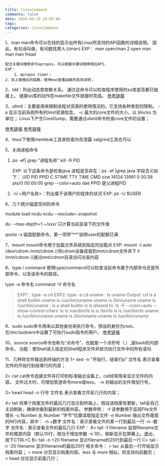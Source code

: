 ```yaml
---
title: linuxCommand
comments: false
date: 2018-04-19 15:02:04
tags:
categories: LinuxCommand
---
```



1、man
    man命令可以在线的显示出所有Linux所支持的API函数的详细说明。
    因此，有句话叫做，有问题找男人:)(man)
    EXP：
    	man open/man 2 open
	man man
	man fread

    配合关键词搜索命令apropos，可以根据关键词搜索相应API，
    EXP：
        1、apropos timer；
	2、将上面搜出的函数，使用man查看函数的具体说明；


2、ldd：列出动态库依赖关系。
        通过这命令可以检查程序使用的so库是否都已链接上。
	链接so库的动作在makefile文件链接时完成。
   [参考链接](https://blog.csdn.net/stpeace/article/details/47069215)


3、ulimit：主要是用来限制进程对资源的使用情况的，它支持各种类型的限制。
      -a 显示当前系统所有的limit资源信息。
      -c 最大的core文件的大小，以 blocks 为单位；
      Linux下产生CoreDump，需要通过ulimit命令检查core文件的设置；

   [参考链接](https://blog.csdn.net/yuyunliuhen/article/details/41673599)
   [参考链接](https://www.cnblogs.com/kongzhongqijing/p/5784293.html)


4、linux下使用memleak工具来检查内存泄露
   valgrind工具也可以


5、关闭进程命令
   1) ps -ef| grep "进程名称"
      kill -9 PID

      EXP:
         以下这条命令是检查java 进程是否存在：ps -ef |grep java
         字段含义如下：
         UID       PID       PPID      C     STIME    TTY       TIME         CMD
         zzw      14124     13991      0     00:38    pts/0     00:00:00     grep --color=auto dae
         PPID 是父进程PID

   2) -U <用户名称>：列出属于该用户的程序的状况
      EXP:
         ps -U $USER

<!--more-->

6、几个统计磁盘空间的命令

   module load ncdu
   ncdu --exclude=.snapshot

   du --max-depth=1 ~/xxx/ 只计算当前目录下的文件值

   quota -s 磁盘配额命令，第一项带“**”说明user的配额已满


7、mount
   mount命令用于加载文件系统到指定的加载点
   EXP:
      mount -t auto /dev/cdrom /mnt/cdrom  //将cdrom设备挂载到mnt/cdrom文件夹下
      ll /mnt/cdrom                        //通过mnt/cdrom目录访问光驱内容


8、type / command
   使用type/command可以检查当前命令属于内部命令还是外部命令，以及该命令的路径。

   type -a 命令名
   command -V 命令名

   > EXP1：type -a cd
   > EXP2: type -a cd uname : ls uname
   > Output:
   >      cd is a shell builtin
   >      uname is /usr/bin/uname
   >      uname is /bin/uname
   >      uname is /usr/bin/uname
   >      : is a shell builtin
   >      ls is aliased to `ls -F --color=auto --show-control-chars'
   >      ls is /usr/bin/ls
   >      ls is /bin/ls
   >      ls is /usr/bin/ls
   >      uname is /usr/bin/uname
   >      uname is /bin/uname
   >      uname is /usr/bin/uname


9、sudo
   sudo命令用来以其他身份来执行命令，预设的身份为root。
   在/etc/sudoers中设置了可执行sudo指令的用户。
   [参考链接](http://man.linuxde.net/sudo)


10、source
   source命令也称为“点命令”，也就是一个点符号（.）,是bash的内部命令。
   功能：使Shell读入指定的Shell程序文件并依次执行文件中的所有语句


11、几种将文件输出到终端的方法
   1> sed -n "开始行，结束行p" 文件名
      表示查看文件的开始行到结束行的内容；

   2> cat
      cat命令连接文件并打印到标准输出设备上，cat经常用来显示文件的内容。
      文件过大时，可增加管道命令more或less。
      -n 对输出的文件增加行号。

   3> head
      head -n 行号 文件名
      表示查看文件前几行的内容；

   4> tail
   将某个档案文件的最后几行显示到终端上，假设该档案有更新，tail会自己主动刷新，确保你看到最新的档案内容。
   参数举例：
	-f 该参数用于监视File文件增长
	-c Number 从 Number “字节”位置读取指定文件
	-n Number 输出文件尾部的N行内容，其中：
	   -n +数字 文件名：表示查看文件的某一行到最后一行
	   -n -数字 文件名：表示查看文件的最后几行
   EXP：
        A> tail -f filename
           监视filename文件的尾部内容（默认10行，相当于增加参数 -n 10），刷新显示在屏幕上。退出，按下CTRL+C
        B> tail -n +20 filename
           显示filename的20行到最后一行
        C> tail -n -20 filename
           显示filename的最后20行
   相关命令：
        > tac 从最后一行开始显示档案内容；
        > more 分页显示档案内容。less 与 more 相似，但支持向前翻页；
        > head 仅仅显示前面几行；
